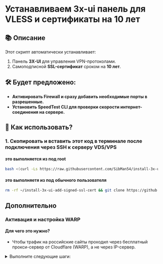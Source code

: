 # Устанавливаем 3x-ui панель для VLESS и сертификаты на 10 лет

## 📚 Описание

Этот скрипт автоматически устанавливает:
1. Панель **3X-UI** для управления VPN-протоколами.
2. Самоподписной **SSL-сертификат** сроком на **10 лет**.

## 🛠️ Будет предложено:
- **Активировать Firewall и сразу добавить необходимые порты в разрешенные.**
- **Установить SpeedTest CLI для проверки скорости интернет-соединения на сервере.**

## 🚀 Как использовать?

### 1. Скопировать и вставить этот код в терминале после подключения через SSH к серверу VDS/VPS
#### это выполняется из под root
```bash
bash <(curl -Ls https://raw.githubusercontent.com/SibMan54/install-3x-ui-add-signed-ssl-cert/refs/heads/main/install_3x-ui_add_ssl_cert.sh)
```
#### это выполняетя из под обычного пользователя
```bash
rm -rf ~/install-3x-ui-add-signed-ssl-cert && git clone https://github.com/SibMan54/install-3x-ui-add-signed-ssl-cert.git && cd install-3x-ui-add-signed-ssl-cert && sudo chmod +x install_3x-ui_add_ssl_cert.sh && sudo ./install_3x-ui_add_ssl_cert.sh
```


## Дополнительно

### Активация и настройка WARP
#### Для чего это нужно?

- Чтобы трафик на российские сайты проходил через бесплатный прокси-сервер от Cloudflare (WARP), а не через IP-сервер.

<details>
<summary>Выполните следующие шаги:</summary>

1. Откройте веб-интерфейс панели и перейдите в раздел «Настройки Xray».
2. Выберите «Базовый шаблон» и перейдите в «Базовые соединения». Внизу страницы нажмите на кнопку «WARP», затем нажмите «Создать» и внизу «Добавить исходящий».
3. В строке «Правила WARP» выберите «OpenAI» и нажмите кнопку «Сохранить настройки» вверху страницы.
4. Перейдите на вкладку «Правила маршрутизации». В правиле с тегом «WARP» нажмите на три точки слева и выберите «Изменить». В поле «Domain» добавьте через запятую следующие пункты:

- «geosite:CATEGORY-GOV-RU»
- «geosite:category-ru»
- «regexp:.*\.ru»
- «regexp:.su»
- «regexp:.xn--p1ai»

Чтобы получилось так:
```bash
geosite:openai,geosite:CATEGORY-GOV-RU,geosite:category-ru,regexp:.*\.ru,regexp:.su,regexp:.xn--p1ai
```
6. Перейдите в «Основные настройки» -> «Настройка стратегии протокола Freedom» и установите значение «ForceIPv4».
7. Сохраните изменения и перезапустите панель.

